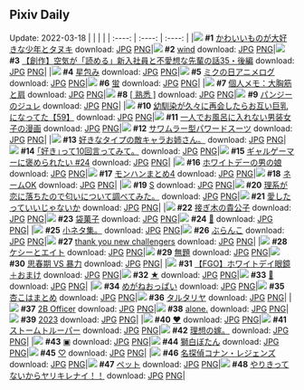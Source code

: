 ## Pixiv Daily
Update: 2022-03-18
|      |      |      |
| :----: | :----: | :----: |
|![](https://pixiv.microyu.workers.dev/c/240x480/img-master/img/2022/03/16/00/46/28/96943097_p0_master1200.jpg) **#1** [かわいいものが大好きな少年とタヌキ](https://www.pixiv.net/artworks/96943097) download: [JPG](https://pixiv.microyu.workers.dev/img-original/img/2022/03/16/00/46/28/96943097_p0.jpg) [PNG](https://pixiv.microyu.workers.dev/img-original/img/2022/03/16/00/46/28/96943097_p0.png)|![](https://pixiv.microyu.workers.dev/c/240x480/img-master/img/2022/03/16/01/54/56/96944381_p0_master1200.jpg) **#2** [wind](https://www.pixiv.net/artworks/96944381) download: [JPG](https://pixiv.microyu.workers.dev/img-original/img/2022/03/16/01/54/56/96944381_p0.jpg) [PNG](https://pixiv.microyu.workers.dev/img-original/img/2022/03/16/01/54/56/96944381_p0.png)|![](https://pixiv.microyu.workers.dev/c/240x480/img-master/img/2022/03/17/18/53/41/96976364_p0_master1200.jpg) **#3** [【創作】空気が「読める」新入社員と不愛想な先輩の話35・後編](https://www.pixiv.net/artworks/96976364) download: [JPG](https://pixiv.microyu.workers.dev/img-original/img/2022/03/17/18/53/41/96976364_p0.jpg) [PNG](https://pixiv.microyu.workers.dev/img-original/img/2022/03/17/18/53/41/96976364_p0.png)|
|![](https://pixiv.microyu.workers.dev/c/240x480/img-master/img/2022/03/17/13/03/51/96971391_p0_master1200.jpg) **#4** [星包み](https://www.pixiv.net/artworks/96971391) download: [JPG](https://pixiv.microyu.workers.dev/img-original/img/2022/03/17/13/03/51/96971391_p0.jpg) [PNG](https://pixiv.microyu.workers.dev/img-original/img/2022/03/17/13/03/51/96971391_p0.png)|![](https://pixiv.microyu.workers.dev/c/240x480/img-master/img/2022/03/16/00/05/32/96941952_p0_master1200.jpg) **#5** [ミクの日アニメログ](https://www.pixiv.net/artworks/96941952) download: [JPG](https://pixiv.microyu.workers.dev/img-original/img/2022/03/16/00/05/32/96941952_p0.jpg) [PNG](https://pixiv.microyu.workers.dev/img-original/img/2022/03/16/00/05/32/96941952_p0.png)|![](https://pixiv.microyu.workers.dev/c/240x480/img-master/img/2022/03/16/10/38/57/96948876_p0_master1200.jpg) **#6** [蛍](https://www.pixiv.net/artworks/96948876) download: [JPG](https://pixiv.microyu.workers.dev/img-original/img/2022/03/16/10/38/57/96948876_p0.jpg) [PNG](https://pixiv.microyu.workers.dev/img-original/img/2022/03/16/10/38/57/96948876_p0.png)|
|![](https://pixiv.microyu.workers.dev/c/240x480/img-master/img/2022/03/17/09/00/01/96968787_p0_master1200.jpg) **#7** [個人メモ：大胸筋と肩](https://www.pixiv.net/artworks/96968787) download: [JPG](https://pixiv.microyu.workers.dev/img-original/img/2022/03/17/09/00/01/96968787_p0.jpg) [PNG](https://pixiv.microyu.workers.dev/img-original/img/2022/03/17/09/00/01/96968787_p0.png)|![](https://pixiv.microyu.workers.dev/c/240x480/img-master/img/2022/03/16/19/09/04/96955845_p0_master1200.jpg) **#8** [[ 熟悉 ]](https://www.pixiv.net/artworks/96955845) download: [JPG](https://pixiv.microyu.workers.dev/img-original/img/2022/03/16/19/09/04/96955845_p0.jpg) [PNG](https://pixiv.microyu.workers.dev/img-original/img/2022/03/16/19/09/04/96955845_p0.png)|![](https://pixiv.microyu.workers.dev/c/240x480/img-master/img/2022/03/16/20/30/00/96957552_p0_master1200.jpg) **#9** [パンジーのジュレ](https://www.pixiv.net/artworks/96957552) download: [JPG](https://pixiv.microyu.workers.dev/img-original/img/2022/03/16/20/30/00/96957552_p0.jpg) [PNG](https://pixiv.microyu.workers.dev/img-original/img/2022/03/16/20/30/00/96957552_p0.png)|
|![](https://pixiv.microyu.workers.dev/c/240x480/img-master/img/2022/03/17/00/03/08/96963231_p0_master1200.jpg) **#10** [幼馴染が久々に再会したらお互い巨乳になってた【59】](https://www.pixiv.net/artworks/96963231) download: [JPG](https://pixiv.microyu.workers.dev/img-original/img/2022/03/17/00/03/08/96963231_p0.jpg) [PNG](https://pixiv.microyu.workers.dev/img-original/img/2022/03/17/00/03/08/96963231_p0.png)|![](https://pixiv.microyu.workers.dev/c/240x480/img-master/img/2022/03/16/19/30/01/96956242_p0_master1200.jpg) **#11** [一人でお風呂に入れない男装女子の漫画](https://www.pixiv.net/artworks/96956242) download: [JPG](https://pixiv.microyu.workers.dev/img-original/img/2022/03/16/19/30/01/96956242_p0.jpg) [PNG](https://pixiv.microyu.workers.dev/img-original/img/2022/03/16/19/30/01/96956242_p0.png)|![](https://pixiv.microyu.workers.dev/c/240x480/img-master/img/2022/03/16/00/00/43/96941675_p0_master1200.jpg) **#12** [サワムラー型パワードスーツ](https://www.pixiv.net/artworks/96941675) download: [JPG](https://pixiv.microyu.workers.dev/img-original/img/2022/03/16/00/00/43/96941675_p0.jpg) [PNG](https://pixiv.microyu.workers.dev/img-original/img/2022/03/16/00/00/43/96941675_p0.png)|
|![](https://pixiv.microyu.workers.dev/c/240x480/img-master/img/2022/03/16/06/39/03/96946771_p0_master1200.jpg) **#13** [好きなタイプの敵キャラお姉さん。](https://www.pixiv.net/artworks/96946771) download: [JPG](https://pixiv.microyu.workers.dev/img-original/img/2022/03/16/06/39/03/96946771_p0.jpg) [PNG](https://pixiv.microyu.workers.dev/img-original/img/2022/03/16/06/39/03/96946771_p0.png)|![](https://pixiv.microyu.workers.dev/c/240x480/img-master/img/2022/03/16/07/20/21/96947154_p0_master1200.jpg) **#14** [｢好き｣って10回言ってみて。](https://www.pixiv.net/artworks/96947154) download: [JPG](https://pixiv.microyu.workers.dev/img-original/img/2022/03/16/07/20/21/96947154_p0.jpg) [PNG](https://pixiv.microyu.workers.dev/img-original/img/2022/03/16/07/20/21/96947154_p0.png)|![](https://pixiv.microyu.workers.dev/c/240x480/img-master/img/2022/03/16/15/05/05/96951925_p0_master1200.jpg) **#15** [ギャルゲーマーに褒められたい #24](https://www.pixiv.net/artworks/96951925) download: [JPG](https://pixiv.microyu.workers.dev/img-original/img/2022/03/16/15/05/05/96951925_p0.jpg) [PNG](https://pixiv.microyu.workers.dev/img-original/img/2022/03/16/15/05/05/96951925_p0.png)|
|![](https://pixiv.microyu.workers.dev/c/240x480/img-master/img/2022/03/17/12/00/00/96970592_p0_master1200.jpg) **#16** [ホワイトデーの男の娘](https://www.pixiv.net/artworks/96970592) download: [JPG](https://pixiv.microyu.workers.dev/img-original/img/2022/03/17/12/00/00/96970592_p0.jpg) [PNG](https://pixiv.microyu.workers.dev/img-original/img/2022/03/17/12/00/00/96970592_p0.png)|![](https://pixiv.microyu.workers.dev/c/240x480/img-master/img/2022/03/16/00/01/43/96941771_p0_master1200.jpg) **#17** [モンハンまとめ4](https://www.pixiv.net/artworks/96941771) download: [JPG](https://pixiv.microyu.workers.dev/img-original/img/2022/03/16/00/01/43/96941771_p0.jpg) [PNG](https://pixiv.microyu.workers.dev/img-original/img/2022/03/16/00/01/43/96941771_p0.png)|![](https://pixiv.microyu.workers.dev/c/240x480/img-master/img/2022/03/17/00/12/37/96963485_p0_master1200.jpg) **#18** [ネームOK](https://www.pixiv.net/artworks/96963485) download: [JPG](https://pixiv.microyu.workers.dev/img-original/img/2022/03/17/00/12/37/96963485_p0.jpg) [PNG](https://pixiv.microyu.workers.dev/img-original/img/2022/03/17/00/12/37/96963485_p0.png)|
|![](https://pixiv.microyu.workers.dev/c/240x480/img-master/img/2022/03/16/00/00/46/96941688_p0_master1200.jpg) **#19** [S](https://www.pixiv.net/artworks/96941688) download: [JPG](https://pixiv.microyu.workers.dev/img-original/img/2022/03/16/00/00/46/96941688_p0.jpg) [PNG](https://pixiv.microyu.workers.dev/img-original/img/2022/03/16/00/00/46/96941688_p0.png)|![](https://pixiv.microyu.workers.dev/c/240x480/img-master/img/2022/03/17/19/53/32/96977640_p0_master1200.jpg) **#20** [理系が恋に落ちたので匂いについて調べてみた。](https://www.pixiv.net/artworks/96977640) download: [JPG](https://pixiv.microyu.workers.dev/img-original/img/2022/03/17/19/53/32/96977640_p0.jpg) [PNG](https://pixiv.microyu.workers.dev/img-original/img/2022/03/17/19/53/32/96977640_p0.png)|![](https://pixiv.microyu.workers.dev/c/240x480/img-master/img/2022/03/16/18/08/26/96954653_p0_master1200.jpg) **#21** [愛したっていいじゃないか](https://www.pixiv.net/artworks/96954653) download: [JPG](https://pixiv.microyu.workers.dev/img-original/img/2022/03/16/18/08/26/96954653_p0.jpg) [PNG](https://pixiv.microyu.workers.dev/img-original/img/2022/03/16/18/08/26/96954653_p0.png)|
|![](https://pixiv.microyu.workers.dev/c/240x480/img-master/img/2022/03/16/03/56/11/96945678_p0_master1200.jpg) **#22** [接ぎ木の貴公子](https://www.pixiv.net/artworks/96945678) download: [JPG](https://pixiv.microyu.workers.dev/img-original/img/2022/03/16/03/56/11/96945678_p0.jpg) [PNG](https://pixiv.microyu.workers.dev/img-original/img/2022/03/16/03/56/11/96945678_p0.png)|![](https://pixiv.microyu.workers.dev/c/240x480/img-master/img/2022/03/17/20/30/01/96978466_p0_master1200.jpg) **#23** [袋菓子](https://www.pixiv.net/artworks/96978466) download: [JPG](https://pixiv.microyu.workers.dev/img-original/img/2022/03/17/20/30/01/96978466_p0.jpg) [PNG](https://pixiv.microyu.workers.dev/img-original/img/2022/03/17/20/30/01/96978466_p0.png)|![](https://pixiv.microyu.workers.dev/c/240x480/img-master/img/2022/03/16/19/30/56/96956266_p0_master1200.jpg) **#24** [💛](https://www.pixiv.net/artworks/96956266) download: [JPG](https://pixiv.microyu.workers.dev/img-original/img/2022/03/16/19/30/56/96956266_p0.jpg) [PNG](https://pixiv.microyu.workers.dev/img-original/img/2022/03/16/19/30/56/96956266_p0.png)|
|![](https://pixiv.microyu.workers.dev/c/240x480/img-master/img/2022/03/16/10/49/46/96948959_p0_master1200.jpg) **#25** [小ネタ集。](https://www.pixiv.net/artworks/96948959) download: [JPG](https://pixiv.microyu.workers.dev/img-original/img/2022/03/16/10/49/46/96948959_p0.jpg) [PNG](https://pixiv.microyu.workers.dev/img-original/img/2022/03/16/10/49/46/96948959_p0.png)|![](https://pixiv.microyu.workers.dev/c/240x480/img-master/img/2022/03/16/00/27/35/96942628_p0_master1200.jpg) **#26** [ぶらんこ](https://www.pixiv.net/artworks/96942628) download: [JPG](https://pixiv.microyu.workers.dev/img-original/img/2022/03/16/00/27/35/96942628_p0.jpg) [PNG](https://pixiv.microyu.workers.dev/img-original/img/2022/03/16/00/27/35/96942628_p0.png)|![](https://pixiv.microyu.workers.dev/c/240x480/img-master/img/2022/03/16/00/04/58/96941923_p0_master1200.jpg) **#27** [thank you new challengers](https://www.pixiv.net/artworks/96941923) download: [JPG](https://pixiv.microyu.workers.dev/img-original/img/2022/03/16/00/04/58/96941923_p0.jpg) [PNG](https://pixiv.microyu.workers.dev/img-original/img/2022/03/16/00/04/58/96941923_p0.png)|
|![](https://pixiv.microyu.workers.dev/c/240x480/img-master/img/2022/03/16/19/41/27/96956498_p0_master1200.jpg) **#28** [ケシーとエイト](https://www.pixiv.net/artworks/96956498) download: [JPG](https://pixiv.microyu.workers.dev/img-original/img/2022/03/16/19/41/27/96956498_p0.jpg) [PNG](https://pixiv.microyu.workers.dev/img-original/img/2022/03/16/19/41/27/96956498_p0.png)|![](https://pixiv.microyu.workers.dev/c/240x480/img-master/img/2022/03/16/11/38/06/96949515_p0_master1200.jpg) **#29** [無題](https://www.pixiv.net/artworks/96949515) download: [JPG](https://pixiv.microyu.workers.dev/img-original/img/2022/03/16/11/38/06/96949515_p0.jpg) [PNG](https://pixiv.microyu.workers.dev/img-original/img/2022/03/16/11/38/06/96949515_p0.png)|![](https://pixiv.microyu.workers.dev/c/240x480/img-master/img/2022/03/17/00/06/20/96963313_p0_master1200.jpg) **#30** [思春期 VS 暴力](https://www.pixiv.net/artworks/96963313) download: [JPG](https://pixiv.microyu.workers.dev/img-original/img/2022/03/17/00/06/20/96963313_p0.jpg) [PNG](https://pixiv.microyu.workers.dev/img-original/img/2022/03/17/00/06/20/96963313_p0.png)|
|![](https://pixiv.microyu.workers.dev/c/240x480/img-master/img/2022/03/16/14/17/13/96951391_p0_master1200.jpg) **#31** [【FGO】ホワイトデイ眼鏡＋おまけ](https://www.pixiv.net/artworks/96951391) download: [JPG](https://pixiv.microyu.workers.dev/img-original/img/2022/03/16/14/17/13/96951391_p0.jpg) [PNG](https://pixiv.microyu.workers.dev/img-original/img/2022/03/16/14/17/13/96951391_p0.png)|![](https://pixiv.microyu.workers.dev/c/240x480/img-master/img/2022/03/17/12/18/05/96963143_p0_master1200.jpg) **#32** [★](https://www.pixiv.net/artworks/96963143) download: [JPG](https://pixiv.microyu.workers.dev/img-original/img/2022/03/17/12/18/05/96963143_p0.jpg) [PNG](https://pixiv.microyu.workers.dev/img-original/img/2022/03/17/12/18/05/96963143_p0.png)|![](https://pixiv.microyu.workers.dev/c/240x480/img-master/img/2022/03/16/15/36/20/96952294_p0_master1200.jpg) **#33** [🌼](https://www.pixiv.net/artworks/96952294) download: [JPG](https://pixiv.microyu.workers.dev/img-original/img/2022/03/16/15/36/20/96952294_p0.jpg) [PNG](https://pixiv.microyu.workers.dev/img-original/img/2022/03/16/15/36/20/96952294_p0.png)|
|![](https://pixiv.microyu.workers.dev/c/240x480/img-master/img/2022/03/16/12/13/00/96949918_p0_master1200.jpg) **#34** [めがねおっぱい](https://www.pixiv.net/artworks/96949918) download: [JPG](https://pixiv.microyu.workers.dev/img-original/img/2022/03/16/12/13/00/96949918_p0.jpg) [PNG](https://pixiv.microyu.workers.dev/img-original/img/2022/03/16/12/13/00/96949918_p0.png)|![](https://pixiv.microyu.workers.dev/c/240x480/img-master/img/2022/03/16/07/04/08/96947007_p0_master1200.jpg) **#35** [杏こはまとめ](https://www.pixiv.net/artworks/96947007) download: [JPG](https://pixiv.microyu.workers.dev/img-original/img/2022/03/16/07/04/08/96947007_p0.jpg) [PNG](https://pixiv.microyu.workers.dev/img-original/img/2022/03/16/07/04/08/96947007_p0.png)|![](https://pixiv.microyu.workers.dev/c/240x480/img-master/img/2022/03/16/10/38/14/96948862_p0_master1200.jpg) **#36** [タルタリヤ](https://www.pixiv.net/artworks/96948862) download: [JPG](https://pixiv.microyu.workers.dev/img-original/img/2022/03/16/10/38/14/96948862_p0.jpg) [PNG](https://pixiv.microyu.workers.dev/img-original/img/2022/03/16/10/38/14/96948862_p0.png)|
|![](https://pixiv.microyu.workers.dev/c/240x480/img-master/img/2022/03/17/21/14/54/96979604_p0_master1200.jpg) **#37** [2B Officer](https://www.pixiv.net/artworks/96979604) download: [JPG](https://pixiv.microyu.workers.dev/img-original/img/2022/03/17/21/14/54/96979604_p0.jpg) [PNG](https://pixiv.microyu.workers.dev/img-original/img/2022/03/17/21/14/54/96979604_p0.png)|![](https://pixiv.microyu.workers.dev/c/240x480/img-master/img/2022/03/16/12/32/49/96950136_p0_master1200.jpg) **#38** [alone.](https://www.pixiv.net/artworks/96950136) download: [JPG](https://pixiv.microyu.workers.dev/img-original/img/2022/03/16/12/32/49/96950136_p0.jpg) [PNG](https://pixiv.microyu.workers.dev/img-original/img/2022/03/16/12/32/49/96950136_p0.png)|![](https://pixiv.microyu.workers.dev/c/240x480/img-master/img/2022/03/17/01/03/56/96964495_p0_master1200.jpg) **#39** [2023](https://www.pixiv.net/artworks/96964495) download: [JPG](https://pixiv.microyu.workers.dev/img-original/img/2022/03/17/01/03/56/96964495_p0.jpg) [PNG](https://pixiv.microyu.workers.dev/img-original/img/2022/03/17/01/03/56/96964495_p0.png)|
|![](https://pixiv.microyu.workers.dev/c/240x480/img-master/img/2022/03/17/00/01/02/96963120_p0_master1200.jpg) **#40** [❤](https://www.pixiv.net/artworks/96963120) download: [JPG](https://pixiv.microyu.workers.dev/img-original/img/2022/03/17/00/01/02/96963120_p0.jpg) [PNG](https://pixiv.microyu.workers.dev/img-original/img/2022/03/17/00/01/02/96963120_p0.png)|![](https://pixiv.microyu.workers.dev/c/240x480/img-master/img/2022/03/17/00/00/58/96963107_p0_master1200.jpg) **#41** [ストームトルーパー](https://www.pixiv.net/artworks/96963107) download: [JPG](https://pixiv.microyu.workers.dev/img-original/img/2022/03/17/00/00/58/96963107_p0.jpg) [PNG](https://pixiv.microyu.workers.dev/img-original/img/2022/03/17/00/00/58/96963107_p0.png)|![](https://pixiv.microyu.workers.dev/c/240x480/img-master/img/2022/03/17/15/49/46/96973171_p0_master1200.jpg) **#42** [理想の嫁。](https://www.pixiv.net/artworks/96973171) download: [JPG](https://pixiv.microyu.workers.dev/img-original/img/2022/03/17/15/49/46/96973171_p0.jpg) [PNG](https://pixiv.microyu.workers.dev/img-original/img/2022/03/17/15/49/46/96973171_p0.png)|
|![](https://pixiv.microyu.workers.dev/c/240x480/img-master/img/2022/03/16/00/00/49/96941702_p0_master1200.jpg) **#43** [▣](https://www.pixiv.net/artworks/96941702) download: [JPG](https://pixiv.microyu.workers.dev/img-original/img/2022/03/16/00/00/49/96941702_p0.jpg) [PNG](https://pixiv.microyu.workers.dev/img-original/img/2022/03/16/00/00/49/96941702_p0.png)|![](https://pixiv.microyu.workers.dev/c/240x480/img-master/img/2022/03/16/00/17/48/96942359_p0_master1200.jpg) **#44** [獅白ぼたん](https://www.pixiv.net/artworks/96942359) download: [JPG](https://pixiv.microyu.workers.dev/img-original/img/2022/03/16/00/17/48/96942359_p0.jpg) [PNG](https://pixiv.microyu.workers.dev/img-original/img/2022/03/16/00/17/48/96942359_p0.png)|![](https://pixiv.microyu.workers.dev/c/240x480/img-master/img/2022/03/17/00/24/40/96963767_p0_master1200.jpg) **#45** [♡](https://www.pixiv.net/artworks/96963767) download: [JPG](https://pixiv.microyu.workers.dev/img-original/img/2022/03/17/00/24/40/96963767_p0.jpg) [PNG](https://pixiv.microyu.workers.dev/img-original/img/2022/03/17/00/24/40/96963767_p0.png)|
|![](https://pixiv.microyu.workers.dev/c/240x480/img-master/img/2022/03/17/09/17/56/96968919_p0_master1200.jpg) **#46** [名探偵コナン・レジェンズ](https://www.pixiv.net/artworks/96968919) download: [JPG](https://pixiv.microyu.workers.dev/img-original/img/2022/03/17/09/17/56/96968919_p0.jpg) [PNG](https://pixiv.microyu.workers.dev/img-original/img/2022/03/17/09/17/56/96968919_p0.png)|![](https://pixiv.microyu.workers.dev/c/240x480/img-master/img/2022/03/16/19/45/45/96956583_p0_master1200.jpg) **#47** [ペット](https://www.pixiv.net/artworks/96956583) download: [JPG](https://pixiv.microyu.workers.dev/img-original/img/2022/03/16/19/45/45/96956583_p0.jpg) [PNG](https://pixiv.microyu.workers.dev/img-original/img/2022/03/16/19/45/45/96956583_p0.png)|![](https://pixiv.microyu.workers.dev/c/240x480/img-master/img/2022/03/16/20/37/31/96957755_p0_master1200.jpg) **#48** [やりきってないからヤリキレナイ！！](https://www.pixiv.net/artworks/96957755) download: [JPG](https://pixiv.microyu.workers.dev/img-original/img/2022/03/16/20/37/31/96957755_p0.jpg) [PNG](https://pixiv.microyu.workers.dev/img-original/img/2022/03/16/20/37/31/96957755_p0.png)|
